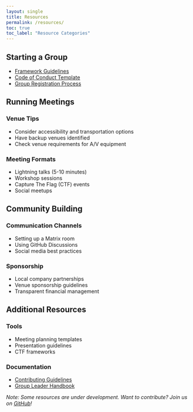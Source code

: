 ```yaml
---
layout: single
title: Resources
permalink: /resources/
toc: true
toc_label: "Resource Categories"
---
```


## Starting a Group

- [Framework Guidelines](/framework/)
- [Code of Conduct Template](https://github.com/distributed-chaos/coc-template)
- [Group Registration Process](/groups/#start-a-group)

## Running Meetings

### Venue Tips
- Consider accessibility and transportation options
- Have backup venues identified
- Check venue requirements for A/V equipment

### Meeting Formats
- Lightning talks (5-10 minutes)
- Workshop sessions
- Capture The Flag (CTF) events
- Social meetups

## Community Building

### Communication Channels
- Setting up a Matrix room
- Using GitHub Discussions
- Social media best practices

### Sponsorship
- Local company partnerships
- Venue sponsorship guidelines
- Transparent financial management

## Additional Resources

### Tools
- Meeting planning templates
- Presentation guidelines
- CTF frameworks

### Documentation
- [Contributing Guidelines](https://github.com/distributed-chaos/.github/CONTRIBUTING.md)
- [Group Leader Handbook](https://github.com/distributed-chaos/handbook)

*Note: Some resources are under development. Want to contribute? Join us on [GitHub](https://github.com/distributed-chaos)!*